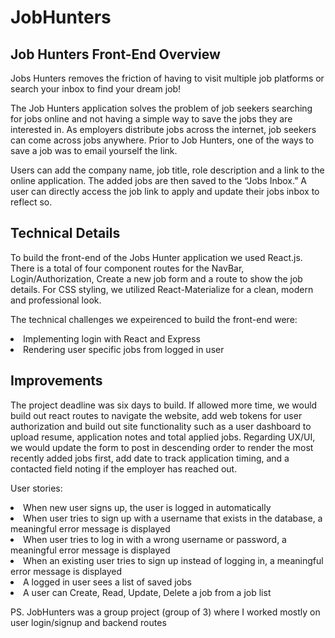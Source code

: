 <h1>JobHunters</h1>

<h2>Job Hunters Front-End Overview </h2>

<p>
Jobs Hunters removes the friction of having to visit multiple job platforms or search your inbox to find your dream job!
</p>

<p>
The Job Hunters application solves the problem of job seekers searching for jobs online and not having a simple way to save the jobs they are interested in. As employers distribute jobs across the internet, job seekers can come across jobs anywhere. Prior to Job Hunters, one of the ways to save a job was to email yourself the link.
</p>

<p>
Users can add the company name, job title, role description and a link to the online application. The added jobs are then saved to the “Jobs Inbox.” A user can directly access the job link to apply and update their jobs inbox to reflect so.
</p>

<h2>Technical Details </h2>

<p>
To build the front-end of the Jobs Hunter application we used React.js. There is a total of four component routes for the NavBar, Login/Authorization, Create a new job form and a route to show the job details. For CSS styling, we utilized React-Materialize for a clean, modern and professional look.
</p>

<p>
The technical challenges we expeirenced to build the front-end were:

<li>Implementing login with React and Express
</li>

<li>Rendering user specific jobs from logged in user
</li>
</p>

<h2>Improvements</h2>

<p>The project deadline was six days to build. If allowed more time, we would build out react routes to navigate the website, add web tokens for user authorization and build out site functionality such as a user dashboard to upload resume, application notes and total applied jobs. Regarding UX/UI, we would update the form to post in descending order to render the most recently added jobs first, add date to track application timing, and a contacted field noting if the employer has reached out.
</p>

<p>User stories:</p>
<li>When new user signs up, the user is logged in automatically</li>
<li>When user tries to sign up with a username that exists in the database, a meaningful error message is displayed</li>
<li>When user tries to log in with a wrong username or password, a meaningful error message is displayed</li>
<li>When an existing user tries to sign up instead of logging in, a meaningful error message is displayed</li>
<li>A logged in user sees a list of saved jobs</li>
<li>A user can Create, Read, Update, Delete a job from a job list</li>

<p>PS. JobHunters was a group project (group of 3) where I worked mostly on user login/signup and backend routes</p>

